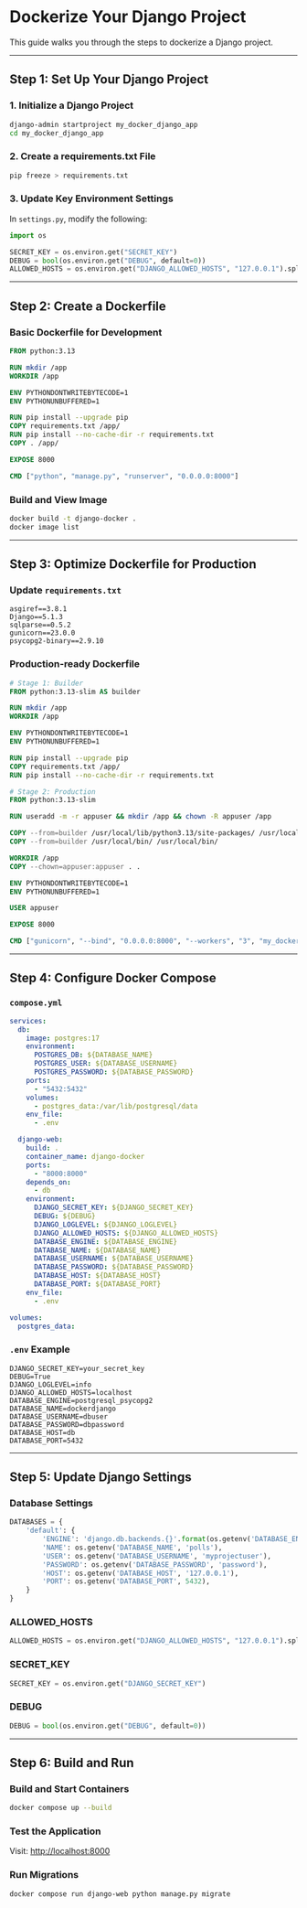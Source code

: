 
# Dockerize Your Django Project

This guide walks you through the steps to dockerize a Django project.

---

## Step 1: Set Up Your Django Project

### 1. Initialize a Django Project
```bash
django-admin startproject my_docker_django_app
cd my_docker_django_app
```

### 2. Create a requirements.txt File
```bash
pip freeze > requirements.txt
```

### 3. Update Key Environment Settings
In `settings.py`, modify the following:

```python
import os

SECRET_KEY = os.environ.get("SECRET_KEY")
DEBUG = bool(os.environ.get("DEBUG", default=0))
ALLOWED_HOSTS = os.environ.get("DJANGO_ALLOWED_HOSTS", "127.0.0.1").split(",")
```

---

## Step 2: Create a Dockerfile

### Basic Dockerfile for Development
```Dockerfile
FROM python:3.13

RUN mkdir /app
WORKDIR /app

ENV PYTHONDONTWRITEBYTECODE=1
ENV PYTHONUNBUFFERED=1

RUN pip install --upgrade pip
COPY requirements.txt /app/
RUN pip install --no-cache-dir -r requirements.txt
COPY . /app/

EXPOSE 8000

CMD ["python", "manage.py", "runserver", "0.0.0.0:8000"]
```

### Build and View Image
```bash
docker build -t django-docker .
docker image list
```

---

## Step 3: Optimize Dockerfile for Production

### Update `requirements.txt`
```text
asgiref==3.8.1
Django==5.1.3
sqlparse==0.5.2
gunicorn==23.0.0
psycopg2-binary==2.9.10
```

### Production-ready Dockerfile
```Dockerfile
# Stage 1: Builder
FROM python:3.13-slim AS builder

RUN mkdir /app
WORKDIR /app

ENV PYTHONDONTWRITEBYTECODE=1
ENV PYTHONUNBUFFERED=1

RUN pip install --upgrade pip
COPY requirements.txt /app/
RUN pip install --no-cache-dir -r requirements.txt

# Stage 2: Production
FROM python:3.13-slim

RUN useradd -m -r appuser && mkdir /app && chown -R appuser /app

COPY --from=builder /usr/local/lib/python3.13/site-packages/ /usr/local/lib/python3.13/site-packages/
COPY --from=builder /usr/local/bin/ /usr/local/bin/

WORKDIR /app
COPY --chown=appuser:appuser . .

ENV PYTHONDONTWRITEBYTECODE=1
ENV PYTHONUNBUFFERED=1

USER appuser

EXPOSE 8000

CMD ["gunicorn", "--bind", "0.0.0.0:8000", "--workers", "3", "my_docker_django_app.wsgi:application"]
```

---

## Step 4: Configure Docker Compose

### `compose.yml`
```yaml
services:
  db:
    image: postgres:17
    environment:
      POSTGRES_DB: ${DATABASE_NAME}
      POSTGRES_USER: ${DATABASE_USERNAME}
      POSTGRES_PASSWORD: ${DATABASE_PASSWORD}
    ports:
      - "5432:5432"
    volumes:
      - postgres_data:/var/lib/postgresql/data
    env_file:
      - .env

  django-web:
    build: .
    container_name: django-docker
    ports:
      - "8000:8000"
    depends_on:
      - db
    environment:
      DJANGO_SECRET_KEY: ${DJANGO_SECRET_KEY}
      DEBUG: ${DEBUG}
      DJANGO_LOGLEVEL: ${DJANGO_LOGLEVEL}
      DJANGO_ALLOWED_HOSTS: ${DJANGO_ALLOWED_HOSTS}
      DATABASE_ENGINE: ${DATABASE_ENGINE}
      DATABASE_NAME: ${DATABASE_NAME}
      DATABASE_USERNAME: ${DATABASE_USERNAME}
      DATABASE_PASSWORD: ${DATABASE_PASSWORD}
      DATABASE_HOST: ${DATABASE_HOST}
      DATABASE_PORT: ${DATABASE_PORT}
    env_file:
      - .env

volumes:
  postgres_data:
```

### `.env` Example
```dotenv
DJANGO_SECRET_KEY=your_secret_key
DEBUG=True
DJANGO_LOGLEVEL=info
DJANGO_ALLOWED_HOSTS=localhost
DATABASE_ENGINE=postgresql_psycopg2
DATABASE_NAME=dockerdjango
DATABASE_USERNAME=dbuser
DATABASE_PASSWORD=dbpassword
DATABASE_HOST=db
DATABASE_PORT=5432
```

---

## Step 5: Update Django Settings

### Database Settings
```python
DATABASES = {
    'default': {
        'ENGINE': 'django.db.backends.{}'.format(os.getenv('DATABASE_ENGINE', 'sqlite3')),
        'NAME': os.getenv('DATABASE_NAME', 'polls'),
        'USER': os.getenv('DATABASE_USERNAME', 'myprojectuser'),
        'PASSWORD': os.getenv('DATABASE_PASSWORD', 'password'),
        'HOST': os.getenv('DATABASE_HOST', '127.0.0.1'),
        'PORT': os.getenv('DATABASE_PORT', 5432),
    }
}
```

### ALLOWED_HOSTS
```python
ALLOWED_HOSTS = os.environ.get("DJANGO_ALLOWED_HOSTS", "127.0.0.1").split(",")
```

### SECRET_KEY
```python
SECRET_KEY = os.environ.get("DJANGO_SECRET_KEY")
```

### DEBUG
```python
DEBUG = bool(os.environ.get("DEBUG", default=0))
```

---

## Step 6: Build and Run

### Build and Start Containers
```bash
docker compose up --build
```

### Test the Application
Visit: [http://localhost:8000](http://localhost:8000)

### Run Migrations
```bash
docker compose run django-web python manage.py migrate
```
